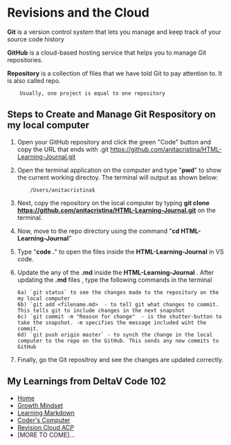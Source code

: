 # Revisions and the Cloud

**Git** is a version control system that lets you manage and keep track of your source code history

**GitHub** is a cloud-based hosting service that helps you to manage Git repositories.

**Repository** is a collection of files that we have told Git to pay attention to. It is also called repo.

        Usually, one project is equal to one repository
        
 ## Steps to Create and Manage Git Respository on my local computer
 
 1) Open your GitHub repository and click the green "Code" button and copy the URL that ends with .git
           https://github.com/anitacristina/HTML-Learning-Journal.git
           
 2) Open the terminal application on the computer and type "**pwd**" to show the current working directoy. The terminal will output as shown below:
 
            /Users/anitacristina$
            
 3) Next, copy the repository on the local computer by typing **git clone https://github.com/anitacristina/HTML-Learning-Journal.git** on the terminal.
 
 4) Now, move to the repo directory using the command "**cd HTML-Learning-Journal**"
 
 5) Type "**code .**" to open the files inside the **HTML-Learning-Journal** in VS code. 
 
 6) Update the any of the **.md** inside the **HTML-Learning-Journal** . After updating the **.md** files , type the following commands in the terminal
 
        6a) `git status` to see the changes made to the repository on the my local computer
        6b) `git add <filename.md>  - to tell git what changes to commit. This tells git to include changes in the next snapshot
        6c) `git commit -m "Reason for change"  - is the shutter-button to take the snapshot. -m specifies the message included wiht the commit.
        6d) `git push origin master` - to synch the change in the local computer to the repo on the GitHub. This sends any new commits to GitHub
        
  7) Finally, go the Git repositroy and see the changes are updated correctly.
  
        
 
 ## My Learnings from DeltaV Code 102
- [Home](README.md)
- [Growth Mindset](GROWTH_MINDSET.md)
- [Learning Markdown](LEARNING_MARKDOWN.md)
- [Coder's Computer](CODERS_COMPUTER.md)
- [Revision Cloud ACP](REVISION_CLOUD.md)
- [MORE TO COME]...

  

